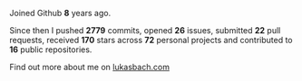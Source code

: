 Joined Github **8** years ago.

Since then I pushed **2779** commits, opened **26** issues, submitted **22** pull requests, received **170** stars across **72** personal projects and contributed to **16** public repositories.

Find out more about me on [lukasbach.com](https://lukasbach.com)
